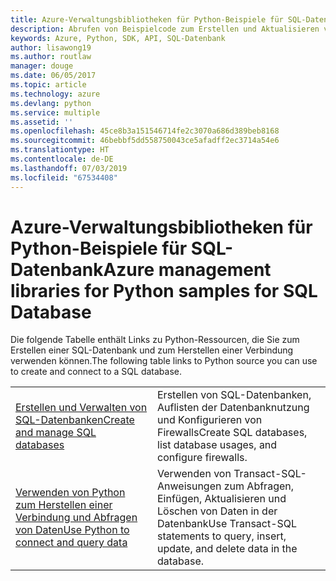 ```yaml
---
title: Azure-Verwaltungsbibliotheken für Python-Beispiele für SQL-Datenbank
description: Abrufen von Beispielcode zum Erstellen und Aktualisieren von Azure SQL-Datenbanken mit den Azure-Verwaltungsbibliotheken für Python
keywords: Azure, Python, SDK, API, SQL-Datenbank
author: lisawong19
ms.author: routlaw
manager: douge
ms.date: 06/05/2017
ms.topic: article
ms.technology: azure
ms.devlang: python
ms.service: multiple
ms.assetid: ''
ms.openlocfilehash: 45ce8b3a151546714fe2c3070a686d389beb8168
ms.sourcegitcommit: 46bebbf5dd558750043ce5afadff2ec3714a54e6
ms.translationtype: HT
ms.contentlocale: de-DE
ms.lasthandoff: 07/03/2019
ms.locfileid: "67534408"
---
```

# <a name="azure-management-libraries-for-python-samples-for-sql-database"></a><span data-ttu-id="59eb0-104">Azure-Verwaltungsbibliotheken für Python-Beispiele für SQL-Datenbank</span><span class="sxs-lookup"><span data-stu-id="59eb0-104">Azure management libraries for Python samples for SQL Database</span></span>

<span data-ttu-id="59eb0-105">Die folgende Tabelle enthält Links zu Python-Ressourcen, die Sie zum Erstellen einer SQL-Datenbank und zum Herstellen einer Verbindung verwenden können.</span><span class="sxs-lookup"><span data-stu-id="59eb0-105">The following table links to Python source you can use to create and connect to a SQL database.</span></span> 

| ||
|---|---|
| <span data-ttu-id="59eb0-106">[Erstellen und Verwalten von SQL-Datenbanken][1]</span><span class="sxs-lookup"><span data-stu-id="59eb0-106">[Create and manage SQL databases][1]</span></span> | <span data-ttu-id="59eb0-107">Erstellen von SQL-Datenbanken, Auflisten der Datenbanknutzung und Konfigurieren von Firewalls</span><span class="sxs-lookup"><span data-stu-id="59eb0-107">Create SQL databases, list database usages, and configure firewalls.</span></span>  | 
| <span data-ttu-id="59eb0-108">[Verwenden von Python zum Herstellen einer Verbindung und Abfragen von Daten][2]</span><span class="sxs-lookup"><span data-stu-id="59eb0-108">[Use Python to connect and query data][2]</span></span> | <span data-ttu-id="59eb0-109">Verwenden von Transact-SQL-Anweisungen zum Abfragen, Einfügen, Aktualisieren und Löschen von Daten in der Datenbank</span><span class="sxs-lookup"><span data-stu-id="59eb0-109">Use Transact-SQL statements to query, insert, update, and delete data in the database.</span></span> | 

[1]: https://azure.microsoft.com/resources/samples/sql-database-python-manage/
[2]: https://docs.microsoft.com/azure/sql-database/sql-database-connect-query-python